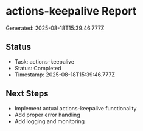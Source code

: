 # actions-keepalive Report

Generated: 2025-08-18T15:39:46.777Z

## Status
- Task: actions-keepalive
- Status: Completed
- Timestamp: 2025-08-18T15:39:46.777Z

## Next Steps
- Implement actual actions-keepalive functionality
- Add proper error handling
- Add logging and monitoring
